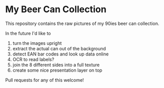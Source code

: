 # My Beer Can Collection

This repository contains the raw pictures of my 90ies beer can collection.

In the future I'd like to

1) turn the images upright
2) extract the actual can out of the background
3) detect EAN bar codes and look up data online
4) OCR to read labels?
5) join the 8 different sides into a full texture
6) create some nice presentation layer on top

Pull requests for any of this welcome!

